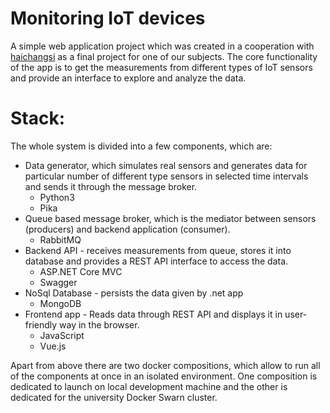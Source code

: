 # Monitoring IoT devices

A simple web application project which was created in a cooperation with [haichangsi](https://github.com/haichangsi) as a final project for one of our subjects. 
The core functionality of the app is to get the measurements from different types of IoT sensors and provide an interface to explore and analyze the data. 

# Stack:

The whole system is divided into a few components, which are:

 - Data generator, which simulates real sensors and generates data for particular number of different type sensors in selected time intervals and sends it through the message broker.
	 - Python3
	 - Pika
 - Queue based message broker, which is the mediator between sensors (producers) and backend application (consumer).
	 - RabbitMQ
 - Backend API - receives measurements from queue, stores it into database and provides a REST API interface to access the data.
	 - ASP.NET Core MVC
	 - Swagger
 - NoSql Database - persists the data given by .net app
	 - MongoDB
 - Frontend app - Reads data through REST API and displays it in user-friendly way in the browser. 
	 - JavaScript
	 - Vue.js

Apart from above there are two docker compositions, which allow to run all of the components at once in an isolated environment. One composition is dedicated to launch on local development machine and the other is dedicated for the university Docker Swarn cluster.

 